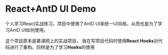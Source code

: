 # React+AntD UI Demo

个人学习React实战练习，项目中使用了AntD UI来统一UI风格，从而也是为了学习AntD UI如何使用。

这个项目原本是慕课网上的实战项目，
我在写项目代码时使用**React Hooks**对代码进行了重构，同样是为了学习**Hooks**的使用
